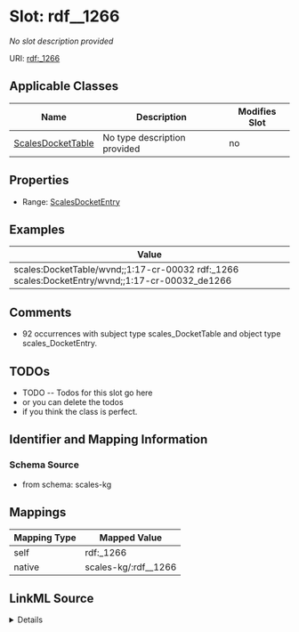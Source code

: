 

# Slot: rdf__1266


_No slot description provided_





URI: [rdf:_1266](http://www.w3.org/1999/02/22-rdf-syntax-ns#_1266)



<!-- no inheritance hierarchy -->





## Applicable Classes

| Name | Description | Modifies Slot |
| --- | --- | --- |
| [ScalesDocketTable](../classes/ScalesDocketTable.md) | No type description provided |  no  |







## Properties

* Range: [ScalesDocketEntry](../classes/ScalesDocketEntry.md)






## Examples

| Value |
| --- |
| scales:DocketTable/wvnd;;1:17-cr-00032 rdf:_1266 scales:DocketEntry/wvnd;;1:17-cr-00032_de1266 |

## Comments

* 92 occurrences with subject type scales_DocketTable and object type scales_DocketEntry.

## TODOs

* TODO -- Todos for this slot go here
* or you can delete the todos
* if you think the class is perfect.

## Identifier and Mapping Information







### Schema Source


* from schema: scales-kg




## Mappings

| Mapping Type | Mapped Value |
| ---  | ---  |
| self | rdf:_1266 |
| native | scales-kg/:rdf__1266 |




## LinkML Source

<details>
```yaml
name: rdf__1266
description: No slot description provided
todos:
- TODO -- Todos for this slot go here
- or you can delete the todos
- if you think the class is perfect.
comments:
- 92 occurrences with subject type scales_DocketTable and object type scales_DocketEntry.
examples:
- value: scales:DocketTable/wvnd;;1:17-cr-00032 rdf:_1266 scales:DocketEntry/wvnd;;1:17-cr-00032_de1266
from_schema: scales-kg
rank: 1000
slot_uri: rdf:_1266
alias: rdf__1266
domain_of:
- scales_DocketTable
range: scales_DocketEntry

```
</details>